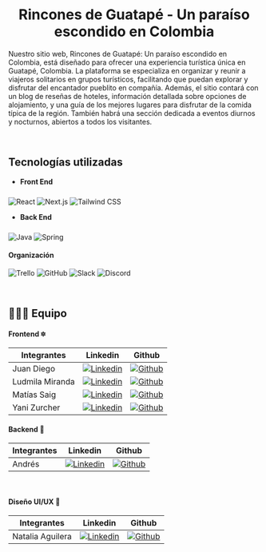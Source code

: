 
<h1 align="center">
    Rincones de Guatapé - Un paraíso escondido en Colombia  

</h1>

Nuestro sitio web, Rincones de Guatapé: Un paraíso escondido en Colombia, está diseñado para ofrecer una experiencia turística única en Guatapé, Colombia. La plataforma se especializa en organizar y reunir a viajeros solitarios en grupos turísticos, facilitando que puedan explorar y disfrutar del encantador pueblito en compañía. Además, el sitio contará con un blog de reseñas de hoteles, información detallada sobre opciones de alojamiento, y una guía de los mejores lugares para disfrutar de la comida típica de la región. También habrá una sección dedicada a eventos diurnos y nocturnos, abiertos a todos los visitantes.

<div align='center'>
   <a href="" target="_blank">
      <img src=""/>
  </a>
   <a href="https://" target="_blank">
  </a>
</div>

<br/>

## **Tecnologías utilizadas**

 - **Front End**
 ###
![React](https://img.shields.io/badge/React-20232A?style=for-the-badge&logo=react&logoColor=61DAFB)
![Next.js](https://img.shields.io/badge/Next.js-000000?style=for-the-badge&logo=nextdotjs&logoColor=white)
![Tailwind CSS](https://img.shields.io/badge/Tailwind_CSS-38B2AC?style=for-the-badge&logo=tailwind-css&logoColor=white)


- **Back End**
###
![Java](https://img.shields.io/badge/Java-ED8B00?style=for-the-badge&logo=java&logoColor=white)
![Spring](https://img.shields.io/badge/Spring-6DB33F?style=for-the-badge&logo=spring&logoColor=white)


#### Organización
![Trello](https://img.shields.io/badge/Trello-0052CC?style=for-the-badge&logo=trello&logoColor=white)
![GitHub](https://img.shields.io/badge/github-%23121011.svg?style=for-the-badge&logo=github&logoColor=white)
![Slack](https://img.shields.io/badge/Slack-4A154B?style=for-the-badge&logo=slack&logoColor=white)
![Discord](https://img.shields.io/badge/Discord-5865F2?style=for-the-badge&logo=discord&logoColor=white)
<br/>

<br/>

## 👨🏽‍💻 Equipo

#### Frontend 🔯
| Integrantes    | Linkedin | Github |
|----------------| ------------ | ------------ |
| Juan Diego |[![Linkedin](    https://img.shields.io/badge/LinkedIn-0077B5?style=for-the-badge&logo=linkedin&logoColor=white)](https://www.linkedin.com/in/montenegro-dev)  | [![Github](https://img.shields.io/badge/GitHub-100000?style=for-the-badge&logo=github&logoColor=white)](https://github.com/Juanshiu)|
| Ludmila Miranda  |[![Linkedin](    https://img.shields.io/badge/LinkedIn-0077B5?style=for-the-badge&logo=linkedin&logoColor=white)](https://www.linkedin.com/in/ludmila-rosa-miranda/)  | [![Github](https://img.shields.io/badge/GitHub-100000?style=for-the-badge&logo=github&logoColor=white)](https://github.com/Foggynoti0n)|
| Matías Saig  |[![Linkedin](    https://img.shields.io/badge/LinkedIn-0077B5?style=for-the-badge&logo=linkedin&logoColor=white)](https://www.linkedin.com/in/matias-saig/)  | [![Github](https://img.shields.io/badge/GitHub-100000?style=for-the-badge&logo=github&logoColor=white)](https://github.com/Matias-Saig)|
| Yani Zurcher  |[![Linkedin](    https://img.shields.io/badge/LinkedIn-0077B5?style=for-the-badge&logo=linkedin&logoColor=white)](https://www.linkedin.com/in/yanina-zurcher)  | [![Github](https://img.shields.io/badge/GitHub-100000?style=for-the-badge&logo=github&logoColor=white)](https://github.com/yanirc1981)|


#### Backend 💾
| Integrantes       | Linkedin | Github |
|-------------------| ------------ | ------------ |
| Andrés   |[![Linkedin](    https://img.shields.io/badge/LinkedIn-0077B5?style=for-the-badge&logo=linkedin&logoColor=white)]() |[![Github](https://img.shields.io/badge/GitHub-100000?style=for-the-badge&logo=github&logoColor=white)]()  |

<br/>

#### Diseño UI/UX 🎨
| Integrantes       | Linkedin | Github |
|-------------------| ------------ | ------------ |
| Natalia Aguilera  |[![Linkedin](    https://img.shields.io/badge/LinkedIn-0077B5?style=for-the-badge&logo=linkedin&logoColor=white)]() |[![Github](https://img.shields.io/badge/GitHub-100000?style=for-the-badge&logo=github&logoColor=white)]() |

<br/>
